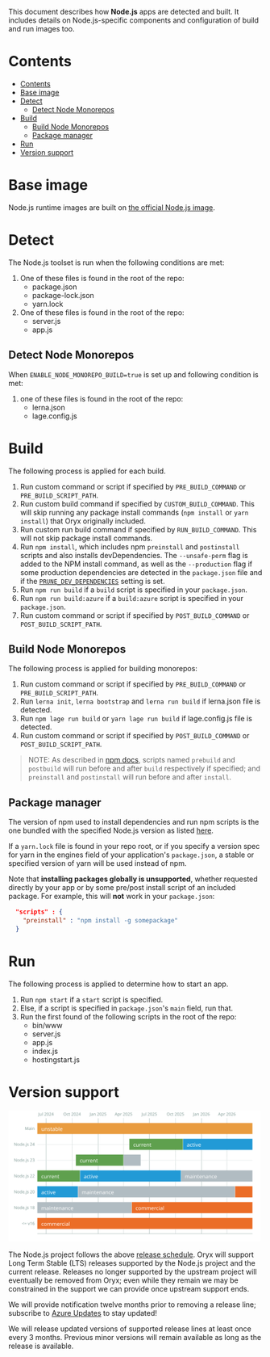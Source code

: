 This document describes how **Node.js** apps are detected and built. It
includes details on Node.js-specific components and configuration of build
and run images too.

# Contents

- [Contents](#contents)
- [Base image](#base-image)
- [Detect](#detect)
  - [Detect Node Monorepos](#detect-node-monorepos)
- [Build](#build)
  - [Build Node Monorepos](#build-node-monorepos)
  - [Package manager](#package-manager)
- [Run](#run)
- [Version support](#version-support)

# Base image

Node.js runtime images are built on [the official Node.js
image](https://github.com/nodejs/docker-node).

# Detect

The Node.js toolset is run when the following conditions are met:

1. One of these files is found in the root of the repo:
    * package.json
    * package-lock.json
    * yarn.lock
1. One of these files is found in the root of the repo:
    * server.js
    * app.js

## Detect Node Monorepos
When `ENABLE_NODE_MONOREPO_BUILD=true` is set up and following condition is met:

1. one of these files is found in the root of the repo:
    * lerna.json
    * lage.config.js

# Build

The following process is applied for each build.

1. Run custom command or script if specified by `PRE_BUILD_COMMAND` or `PRE_BUILD_SCRIPT_PATH`.
2. Run custom build command if specified by `CUSTOM_BUILD_COMMAND`. This will skip running any package install commands 
   (`npm install` or `yarn install`) that Oryx originally included.
3. Run custom run build command if specified by `RUN_BUILD_COMMAND`. This will not skip package install commands.
4. Run `npm install`, which includes npm `preinstall` and `postinstall` scripts and also installs devDependencies.
   The `--unsafe-perm` flag is added to the NPM install command, as well as the `--production` flag if some production
   dependencies are detected in the `package.json` file and if the
   [`PRUNE_DEV_DEPENDENCIES`](https://github.com/microsoft/Oryx/blob/main/doc/configuration.md) setting is set.
5. Run `npm run build` if a `build` script is specified in your `package.json`.
6. Run `npm run build:azure` if a `build:azure` script is specified in your `package.json`.
7. Run custom command or script if specified by `POST_BUILD_COMMAND` or `POST_BUILD_SCRIPT_PATH`.

## Build Node Monorepos

The following process is applied for building monorepos:

1. Run custom command or script if specified by `PRE_BUILD_COMMAND` or `PRE_BUILD_SCRIPT_PATH`.
2. Run `lerna init`, `lerna bootstrap` and `lerna run build` if lerna.json file is detected.
3. Run `npm lage run build` or `yarn lage run build` if lage.config.js file is detected.
4. Run custom command or script if specified by `POST_BUILD_COMMAND` or `POST_BUILD_SCRIPT_PATH`.

> NOTE: As described in [npm docs][], scripts named `prebuild` and `postbuild`
will run before and after `build` respectively if specified; and `preinstall` and
`postinstall` will run before and after `install`.

[npm docs]: https://docs.npmjs.com/misc/scripts

## Package manager

The version of npm used to install dependencies and run npm scripts is the
one bundled with the specified Node.js version as listed
[here](https://nodejs.org/en/download/releases/).

If a `yarn.lock` file is found in your repo root, or if you specify a version 
spec for yarn in the engines field of your application's `package.json`, a 
stable or specified version of yarn will be used instead of npm.

Note that **installing packages globally is unsupported**, whether requested directly
by your app or by some pre/post install script of an included package. For example,
this will **not** work in your `package.json`:

```json
  "scripts" : {
    "preinstall" : "npm install -g somepackage"
  }
```

# Run

The following process is applied to determine how to start an app.

1. Run `npm start` if a `start` script is specified.
1. Else, if a script is specified in `package.json`'s `main` field, run that.
1. Run the first found of the following scripts in the root of the repo:
    * bin/www
    * server.js
    * app.js
    * index.js
    * hostingstart.js

# Version support

<img width=500 src="https://raw.githubusercontent.com/nodejs/Release/master/schedule.svg?sanitize=true" />

The Node.js project follows the above [release schedule][]. Oryx will support
Long Term Stable (LTS) releases supported by the Node.js project and the
current release. Releases no longer supported by the upstream project will
eventually be removed from Oryx; even while they remain we may be constrained
in the support we can provide once upstream support ends.

We will provide notification twelve months prior to removing a release line;
subscribe to [Azure Updates][] to stay updated!

We will release updated versions of supported release lines at least
once every 3 months. Previous minor versions will remain available
as long as the release is available.

[release schedule]: https://github.com/nodejs/Release#release-schedule
[Azure Updates]: https://azure.microsoft.com/updates/
